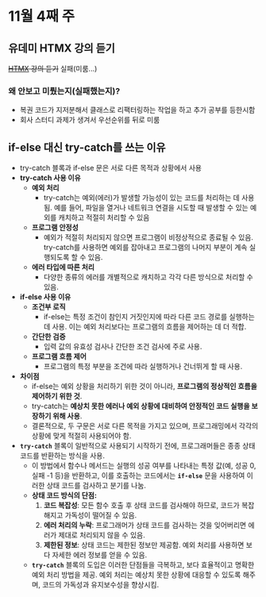 # 11월 4째 주

## 유데미 HTMX 강의 듣기

~~[HTMX](https://htmx.org/) 강의 듣기~~ 실패(미룸...)

### 왜 안보고 미뤘는지(실패했는지)?
- 복권 코드가 지저분해서 클래스로 리팩터링하는 작업을 하고 추가 공부를 등한시함
- 회사 스터디 과제가 생겨서 우선순위를 뒤로 미룸

## if-else 대신 try-catch를 쓰는 이유

- try-catch 블록과 if-else 문은 서로 다른 목적과 상황에서 사용
- **try-catch 사용 이유**
    - **예외 처리**
        - try-catch는 예외(에러)가 발생할 가능성이 있는 코드를 처리하는 데 사용됨. 예를 들어, 파일을 열거나 네트워크 연결을 시도할 때 발생할 수 있는 예외를 캐치하고 적절히 처리할 수 있음
    - **프로그램 안정성**
        - 예외가 적절히 처리되지 않으면 프로그램이 비정상적으로 종료될 수 있음. try-catch를 사용하면 예외를 잡아내고 프로그램의 나머지 부분이 계속 실행되도록 할 수 있음.
    - **에러 타입에 따른 처리**
        - 다양한 종류의 에러를 개별적으로 캐치하고 각각 다른 방식으로 처리할 수 있음.
- **if-else 사용 이유**
    - **조건부 로직**
        - if-else는 특정 조건이 참인지 거짓인지에 따라 다른 코드 경로를 실행하는 데 사용. 이는 예외 처리보다는 프로그램의 흐름을 제어하는 데 더 적합.
    - **간단한 검증**
        - 입력 값의 유효성 검사나 간단한 조건 검사에 주로 사용.
    - **프로그램 흐름 제어**
        - 프로그램의 특정 부분을 조건에 따라 실행하거나 건너뛰게 할 때 사용.
- **차이점**
    - if-else는 예외 상황을 처리하기 위한 것이 아니라, **프로그램의 정상적인 흐름을 제어하기 위한 것**.
    - try-catch는 **예상치 못한 에러나 예외 상황에 대비하여 안정적인 코드 실행을 보장하기 위해 사용**.
    - 결론적으로, 두 구문은 서로 다른 목적을 가지고 있으며, 프로그래밍에서 각각의 상황에 맞게 적절히 사용되어야 함.
- **`try-catch`** 블록이 일반적으로 사용되기 시작하기 전에, 프로그래머들은 종종 상태 코드를 반환하는 방식을 사용.
    - 이 방법에서 함수나 메서드는 실행의 성공 여부를 나타내는 특정 값(예, 성공 0, 실패 -1 등)을 반환하고, 이를 호출하는 코드에서는 **`if-else`** 문을 사용하여 이러한 상태 코드를 검사하고 분기를 나눔.
    - **상태 코드 방식의 단점:**
        1. **코드 복잡성**: 모든 함수 호출 후 상태 코드를 검사해야 하므로, 코드가 복잡해지고 가독성이 떨어질 수 있음.
        2. **에러 처리의 누락**: 프로그래머가 상태 코드를 검사하는 것을 잊어버리면 에러가 제대로 처리되지 않을 수 있음.
        3. **제한된 정보**: 상태 코드는 제한된 정보만 제공함. 예외 처리를 사용하면 보다 자세한 에러 정보를 얻을 수 있음.
    - **`try-catch`** 블록의 도입은 이러한 단점들을 극복하고, 보다 효율적이고 명확한 예외 처리 방법을 제공. 예외 처리는 예상치 못한 상황에 대응할 수 있도록 해주며, 코드의 가독성과 유지보수성을 향상시킴.
